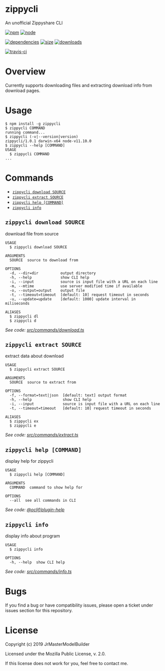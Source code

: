 # zippycli

An unofficial Zippyshare CLI

[![npm](https://img.shields.io/npm/v/zippycli.svg)](https://npmjs.com/package/zippycli)
[![node](https://img.shields.io/node/v/zippycli.svg)](https://nodejs.org)

[![dependencies](https://david-dm.org/JrMasterModelBuilder/zippycli.svg)](https://david-dm.org/JrMasterModelBuilder/zippycli)
[![size](https://packagephobia.now.sh/badge?p=zippycli)](https://packagephobia.now.sh/result?p=zippycli)
[![downloads](https://img.shields.io/npm/dm/zippycli.svg)](https://npmcharts.com/compare/zippycli?minimal=true)

[![travis-ci](https://travis-ci.org/JrMasterModelBuilder/zippycli.svg?branch=master)](https://travis-ci.org/JrMasterModelBuilder/zippycli)


# Overview

Currently supports downloading files and extracting download info from download pages.


# Usage
<!-- usage -->
```sh-session
$ npm install -g zippycli
$ zippycli COMMAND
running command...
$ zippycli (-v|--version|version)
zippycli/1.0.1 darwin-x64 node-v11.10.0
$ zippycli --help [COMMAND]
USAGE
  $ zippycli COMMAND
...
```
<!-- usagestop -->


# Commands
<!-- commands -->
* [`zippycli download SOURCE`](#zippycli-download-source)
* [`zippycli extract SOURCE`](#zippycli-extract-source)
* [`zippycli help [COMMAND]`](#zippycli-help-command)
* [`zippycli info`](#zippycli-info)

## `zippycli download SOURCE`

download file from source

```
USAGE
  $ zippycli download SOURCE

ARGUMENTS
  SOURCE  source to download from

OPTIONS
  -d, --dir=dir          output directory
  -h, --help             show CLI help
  -i, --input            source is input file with a URL on each line
  -m, --mtime            use server modified time if available
  -o, --output=output    output file
  -t, --timeout=timeout  [default: 10] request timeout in seconds
  -u, --update=update    [default: 1000] update interval in miliseconds

ALIASES
  $ zippycli dl
  $ zippycli d
```

_See code: [src/commands/download.ts](https://github.com/JrMasterModelBuilder/zippycli/blob/v1.0.1/src/commands/download.ts)_

## `zippycli extract SOURCE`

extract data about download

```
USAGE
  $ zippycli extract SOURCE

ARGUMENTS
  SOURCE  source to extract from

OPTIONS
  -f, --format=text|json  [default: text] output format
  -h, --help              show CLI help
  -i, --input             source is input file with a URL on each line
  -t, --timeout=timeout   [default: 10] request timeout in seconds

ALIASES
  $ zippycli ex
  $ zippycli e
```

_See code: [src/commands/extract.ts](https://github.com/JrMasterModelBuilder/zippycli/blob/v1.0.1/src/commands/extract.ts)_

## `zippycli help [COMMAND]`

display help for zippycli

```
USAGE
  $ zippycli help [COMMAND]

ARGUMENTS
  COMMAND  command to show help for

OPTIONS
  --all  see all commands in CLI
```

_See code: [@oclif/plugin-help](https://github.com/oclif/plugin-help/blob/v2.1.6/src/commands/help.ts)_

## `zippycli info`

display info about program

```
USAGE
  $ zippycli info

OPTIONS
  -h, --help  show CLI help
```

_See code: [src/commands/info.ts](https://github.com/JrMasterModelBuilder/zippycli/blob/v1.0.1/src/commands/info.ts)_
<!-- commandsstop -->


# Bugs

If you find a bug or have compatibility issues, please open a ticket under issues section for this repository.


# License

Copyright (c) 2019 JrMasterModelBuilder

Licensed under the Mozilla Public License, v. 2.0.

If this license does not work for you, feel free to contact me.
